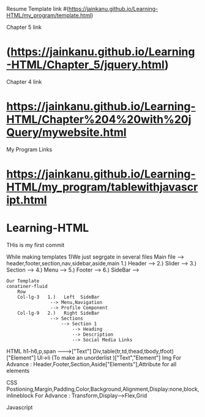 Resume Template link
#(https://jainkanu.github.io/Learning-HTML/my_program/template.html)

Chapter 5 link
# (https://jainkanu.github.io/Learning-HTML/Chapter_5/jquery.html)

Chapter 4 link
# https://jainkanu.github.io/Learning-HTML/Chapter%204%20with%20jQuery/mywebsite.html

My Program Links
# https://jainkanu.github.io/Learning-HTML/my_program/tablewithjavascript.html
# Learning-HTML
THis is my first commit

While making templates
    1)We just segrgate in several files
        Main file -->
        header,footer,section,nav,sidebar,aside,main
        1.)   Header -->
        2.)   Slider -->
        3.)   Section -->
        4.)   Menu -->
        5.)   Footer -->
        6.)   SideBar -->

    Our Template
    conatiner-fluid
        Row
        Col-lg-3   1.)   Left  SideBar
                    --> Menu,Navigation
                    --> Profile Component
        Col-lg-9   2.)   Right SideBar
                    --> Sections
                        --> Section 1
                            --> Heading
                            --> Description
                            --> Social Media Links
HTML
    h1-h6,p,span --->["Text"]
    Div,table(tr,td,thead,tbody,tfoot) ["Element"]
    Ul->li (To make an unorderlist )["Text","Element"]
    Img
    For Advance : Header,Footer,Section,Aside["Elements"],Attribute for all elements

CSS
    Postioning,Margin,Padding,Color,Background,Alignment,Display:none,block,inlineblock
    For Advance : Transform,Display-->Flex,Grid

Javascript

